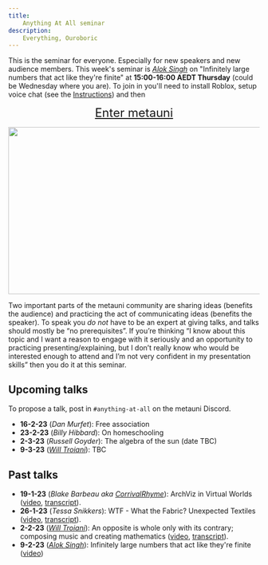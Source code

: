 ```yaml
---
title:
    Anything At All seminar
description:
    Everything, Ouroboric
---
```


This is the seminar for everyone. Especially for new speakers and new audience members. This week's seminar is *[Alok Singh](https://twitter.com/TheRevAlokSingh)* on "Infinitely large numbers that act like they're finite" at **15:00-16:00 AEDT Thursday** (could be Wednesday where you are). To join in you'll need to install Roblox, setup voice chat (see the [Instructions](https://metauni.org/posts/instructions/instructions)) and then

<p align="center">
  <span style="font-size:x-large;"><a target="_blank" href="https://www.roblox.com/games/8165217582/The-Rising-Sea">Enter metauni</a></span>
</p>

<p align="center">
<img width="800" height="334.4" src="https://user-images.githubusercontent.com/320329/208765279-15388dff-ecd9-405a-97c2-993af89ea2cb.png">
</p>

Two important parts of the metauni community are sharing ideas (benefits the audience) and practicing the act of communicating ideas (benefits the speaker). To speak you *do not* have to be an expert at giving talks, and talks should mostly be “no prerequisites”. If you’re thinking “I know about this topic and I want a reason to engage with it seriously and an opportunity to practicing presenting/explaining, but I don’t really know who would be interested enough to attend and I’m not very confident in my presentation skills” then you do it at this seminar.

## Upcoming talks

To propose a talk, post in `#anything-at-all` on the metauni Discord.

* **16-2-23** (*Dan Murfet*): Free association
* **23-2-23** (*Billy Hibbard*): On homeschooling
* **2-3-23** (*Russell Goyder*): The algebra of the sun (date TBC)
* **9-3-23** (*[Will Troiani](https://williamtroiani.github.io)*): TBC

## Past talks

* **19-1-23** (*Blake Barbeau aka [CorrivalRhyme](https://twitter.com/CorrivalRhyme)*): ArchViz in Virtual Worlds ([video](https://youtu.be/rZGAdaaq6C4), [transcript](https://metauniservice.com/transcript?videoID=rZGAdaaq6C4)).
* **26-1-23** (*Tessa Snikkers*): WTF - What the Fabric? Unexpected Textiles ([video](https://youtu.be/gjCev79gUDw), [transcript](https://metauniservice.com/transcript?videoID=gjCev79gUDw)).
* **2-2-23** (*[Will Troiani](https://williamtroiani.github.io)*): An opposite is whole only with its contrary; composing music and creating mathematics ([video](https://youtu.be/i1wM_Gd62ms), [transcript](https://metauniservice.com/transcript?videoID=i1wM_Gd62ms)).
* **9-2-23** (*[Alok Singh](https://twitter.com/TheRevAlokSingh)*): Infinitely large numbers that act like they're finite ([video](https://youtu.be/YP-iTs5m3X0))
